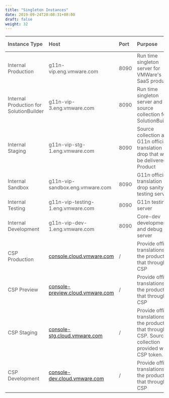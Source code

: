 ```yaml
---
title: "Singleton Instances"
date: 2019-09-24T20:08:31+08:00
draft: false
weight: 32
---
```


| Instance  Type                          | Host                                                         | Port | Purpose                                                      | Connected by                | swagger-ui URL                                               |
| :-------------------------------------- | :----------------------------------------------------------- | :--- | :----------------------------------------------------------- | :-------------------------- | :----------------------------------------------------------- |
| Internal Production                     | g11n-vip.eng.vmware.com                                      | 8090 | Run time singleton server for VMWare's SaaS products               | Product's Production VM     | https://g11n-vip.eng.vmware.com:8090/swagger-ui.html         |
| Internal Production for SolutionBuilder | g11n-vip-3.eng.vmware.com                                    | 8090 | Run time singleton server and source collection for SolutionBuilder | Product's Production VM     | disable swagger-ui on this host                              |
| Internal Staging                        | g11n-vip-stg-1.eng.vmware.com                                | 8090 | Source collection and G11n official translation drop that will be delivered to Product | Product's Staging VM        | https://g11n-vip-stg-1.eng.vmware.com:8090/swagger-ui.html   |
| Internal Sandbox                        | g11n-vip-sandbox.eng.vmware.com                              | 8090 | G11n official translation drop sanity testing server         | Product's Sanity Testing VM | /                                                            |
| Internal Testing                        | g11n-vip-testing-1.eng.vmware.com                            | 8090 | G11n testing server                                          | Product's Testing VM        | https://g11n-vip-testing-1.eng.vmware.com:8090/swagger-ui.html |
| Internal Development                    | g11n-vip-dev-1.eng.vmware.com                                | 8090 | Core-dev development and debug server                        | IDE/CLI                     | https://g11n-vip-dev-1.eng.vmware.com:8090/swagger-ui.html   |
| CSP Production                          | [console.cloud.vmware.com](https://console.cloud.vmware.com/) | /    | Provide official translations for the product that through CSP |                             | disable swagger-ui on this host                              |
| CSP Preview                             | [console-preview.cloud.vmware.com](https://console-preview.cloud.vmware.com/) | /    | Provide official translations for the product that through CSP |                             | https://console-preview.cloud.vmware.com/i18n/api/doc/swagger-ui.html |
| CSP Staging                             | [console-stg.cloud.vmware.com](https://console-stg.cloud.vmware.com/) | /    | Provide official translations for the product that through CSP. Source collection provided with CSP token. |                             | https://console-stg.cloud.vmware.com/i18n/api/doc/swagger-ui.html |
| CSP Development                         | [console-dev.cloud.vmware.com](https://console-dev.cloud.vmware.com/) | /    | Provide official translations for the product that through CSP |                             | https://console-dev.cloud.vmware.com/i18n/api/doc/swagger-ui.html |



<style>
    html {
        font-family: Metropolis;
        color: #575757;
    }
    article section.page table th {
        font-weight:500;
        text-transform: inherit;
    }
    table thead tr th:first-child {
        width:11rem;
    }
    table thead tr th:nth-child(2) {
        width:15rem;
    }
    table thead tr th:nth-child(3) {
        width:4rem;
    }
    table thead tr th:nth-child(5) {
        width:10rem;
    }
    article section.page h1:first-of-type {
        text-transform: inherit;
        font-family: inherit;
    }
</style>
